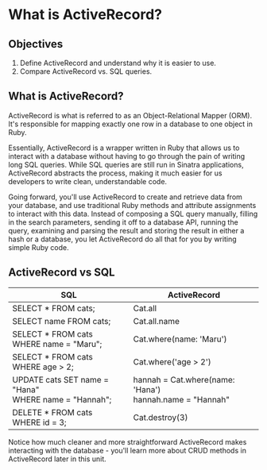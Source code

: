 # What is ActiveRecord?

## Objectives

1. Define ActiveRecord and understand why it is easier to use.
2. Compare ActiveRecord vs. SQL queries.

## What is ActiveRecord?

ActiveRecord is what is referred to as an Object-Relational Mapper (ORM). It's responsible for mapping exactly one row in a database to one object in Ruby. 

Essentially, ActiveRecord is a wrapper written in Ruby that allows us to interact with a database without having to go through the pain of writing long SQL queries. While SQL queries are still run in Sinatra applications, ActiveRecord abstracts the process, making it much easier for us developers to write clean, understandable code.

Going forward, you'll use ActiveRecord to create and retrieve data from your database, and use traditional Ruby methods and attribute assignments to interact with this data. Instead of composing a SQL query manually, filling in the search parameters, sending it off to a database API, running the query, examining and parsing the result and storing the result in either a hash or a database, you let ActiveRecord do all that for you by writing simple Ruby code.



## ActiveRecord vs SQL 

| SQL                                   | ActiveRecord          |
|----					                       |-----                  |
|SELECT * FROM cats;                    | Cat.all              |  
|SELECT name FROM cats; 		           | Cat.all.name         | 
|SELECT * FROM cats <br> WHERE name = "Maru";| Cat.where(name: 'Maru')|
|SELECT * FROM cats <br> WHERE age > 2;      | Cat.where('age > 2')|
|UPDATE cats SET name = "Hana" <br> WHERE name = "Hannah";| hannah = Cat.where(name: 'Hana') <br> hannah.name = "Hannah" |
|DELETE * FROM cats <br> WHERE id = 3;        | Cat.destroy(3)|

Notice how much cleaner and more straightforward ActiveRecord makes interacting with the database - you'll learn more about CRUD methods in ActiveRecord later in this unit.


